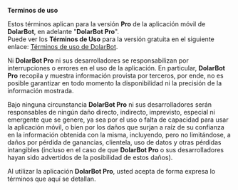 **Terminos de uso**

Estos términos aplican para la versión **Pro** de la aplicación móvil de **DolarBot**, en adelante "**DolarBot Pro**".  
Puede ver los **Términos de Uso** para la versión gratuita en el siguiente enlace: [Términos de uso de DolarBot](https://github.com/guidospadavecchia/DolarBotApp/blob/main/docs/terms-of-service-dolarbot-lite.md).

Ni **DolarBot Pro** ni sus desarrolladores se responsabilizan por interrupciones o errores en el uso de la aplicación. En particular, **DolarBot Pro** recopila y muestra información provista por terceros, por ende, no es posible garantizar en todo momento la disponibilidad ni la precisión de la información mostrada.

Bajo ninguna circunstancia **DolarBot Pro** ni sus desarrolladores serán responsables de ningún daño directo, indirecto, imprevisto, especial ni emergente que se genere, ya sea por el uso o falta de capacidad para usar la aplicación móvil, o bien por los daños que surjan a raíz de su confianza en la información obtenida con la misma, incluyendo, pero no limitándose, a daños por pérdida de ganancias, clientela, uso de datos y otras pérdidas intangibles (incluso en el caso de que **DolarBot Pro** o sus desarrolladores hayan sido advertidos de la posibilidad de estos daños).

Al utilizar la aplicación **DolarBot Pro**, usted acepta de forma expresa lo términos que aquí se detallan.
